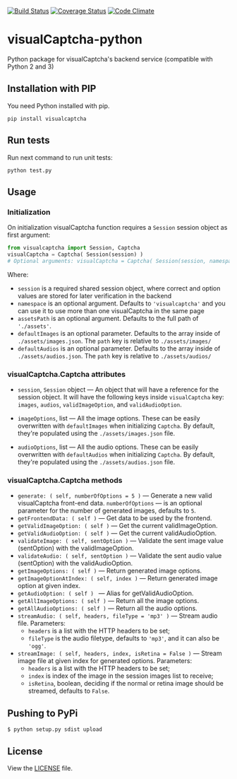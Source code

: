 [![Build Status](http://img.shields.io/travis/desirepath41/visualCaptcha-python.svg?flat=true)](http://travis-ci.org/desirepath41/visualCaptcha-python)
[![Coverage Status](https://coveralls.io/repos/desirepath41/visualCaptcha-python/badge.svg?flat=true)](https://coveralls.io/r/desirepath41/visualCaptcha-python)
[![Code Climate](https://codeclimate.com/github/desirepath41/visualCaptcha-python/badges/gpa.svg)](https://codeclimate.com/github/desirepath41/visualCaptcha-python)

# visualCaptcha-python

Python package for visualCaptcha's backend service (compatible with Python 2 and 3)


## Installation with PIP

You need Python installed with pip.
```
pip install visualcaptcha
```

## Run tests

Run next command to run unit tests:
```
python test.py
```

## Usage

### Initialization

On initialization visualCaptcha function requires a `Session` session object as first argument:

```python
from visualcaptcha import Session, Captcha
visualCaptcha = Captcha( Session(session) )
# Optional arguments: visualCaptcha = Captcha( Session(session, namespace), assetsPath, defaultImages, defaultAudios )
```

Where:

- `session` is a required shared session object, where correct and option values are stored for later verification in the backend
- `namespace` is an optional argument. Defaults to `'visualcaptcha'` and  you can use it to use more than one visualCaptcha in the same page
- `assetsPath` is an optional argument. Defaults to the full path of `'./assets'`.
- `defaultImages` is an optional parameter. Defaults to the array inside of `./assets/images.json`. The `path` key is relative to `./assets/images/`
- `defaultAudios` is an optional parameter. Defaults to the array inside of `./assets/audios.json`. The `path` key is relative to `./assets/audios/`

### visualCaptcha.Captcha attributes

- `session`, `Session` object — An object that will have a reference for the session object.
It will have the following keys inside `visualCaptcha` key: `images`, `audios`, `validImageOption`, and `validAudioOption`.

- `imageOptions`, list — All the image options.
These can be easily overwritten with `defaultImages` when initializing `Captcha`.
By default, they're populated using the `./assets/images.json` file.

- `audioOptions`, list — All the audio options.
These can be easily overwritten with `defaultAudios` when initializing `Captcha`.
By default, they're populated using the `./assets/audios.json` file.

### visualCaptcha.Captcha methods

- `generate: ( self, numberOfOptions = 5 )` — Generate a new valid visualCaptcha front-end data. `numberOfOptions` — is an optional parameter for the number of generated images, defaults to `5`.
- `getFrontendData: ( self )` — Get data to be used by the frontend.
- `getValidImageOption: ( self )` — Get the current validImageOption.
- `getValidAudioOption: ( self )` — Get the current validAudioOption.
- `validateImage: ( self, sentOption )` — Validate the sent image value (sentOption) with the validImageOption.
- `validateAudio: ( self, sentOption )` — Validate the sent audio value (sentOption) with the validAudioOption.
- `getImageOptions: ( self )` — Return generated image options.
- `getImageOptionAtIndex: ( self, index )` — Return generated image option at given index.
- `getAudioOption: ( self ) ` — Alias for getValidAudioOption.
- `getAllImageOptions: ( self )` — Return all the image options.
- `getAllAudioOptions: ( self )` — Return all the audio options.
- `streamAudio: ( self, headers, fileType = 'mp3' )` — Stream audio file. Parameters:
  - `headers` is a list with the HTTP headers to be set;
  - `fileType` is the audio filetype, defaults to `'mp3'`, and it can also be `'ogg'`.
- `streamImage: ( self, headers, index, isRetina = False )` — Stream image file at given index for generated options. Parameters:
  - `headers` is a list with the HTTP headers to be set;
  - `index` is index of the image in the session images list to receive;
  - `isRetina`, boolean, deciding if the normal or retina image should be streamed, defaults to `False`.

## Pushing to PyPi

`$ python setup.py sdist upload`


## License

View the [LICENSE](LICENSE.txt) file.
